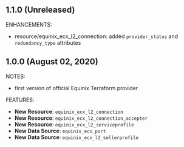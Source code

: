 ## 1.1.0 (Unreleased)

ENHANCEMENTS:

- resource/equinix_ecx_l2_connection: added `provider_status` and
 `redundancy_type` attributes

## 1.0.0 (August 02, 2020)

NOTES:

- first version of official Equinix Terraform provider

FEATURES:

- **New Resource**: `equinix_ecx_l2_connection`
- **New Resource**: `equinix_ecx_l2_connection_accepter`
- **New Resource**: `equinix_ecx_l2_serviceprofile`
- **New Data Source**: `equinix_ecx_port`
- **New Data Source**: `equinix_ecx_l2_sellerprofile`
